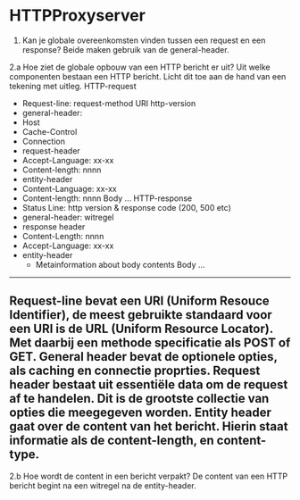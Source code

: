 # HTTPProxyserver

1.  Kan je globale overeenkomsten vinden tussen een request en een response?
  Beide maken gebruik van de general-header.
  

2.a Hoe ziet de globale opbouw van een HTTP bericht er uit? Uit welke componenten bestaan een HTTP bericht. Licht dit toe aan de hand van een tekening met uitleg.
HTTP-request
 - Request-line: request-method URI http-version
 - general-header: 
  - Host
  - Cache-Control
  - Connection
 - request-header
  - Accept-Language: xx-xx
  - Content-length: nnnn
 - entity-header
  - Content-Language: xx-xx
  - Content-length: nnnn
Body
  ...
HTTP-response
 - Status Line: http version & response code (200, 500 etc)
 - general-header: witregel
 - response header
  - Content-Length: nnnn
  - Accept-Language: xx-xx
 - entity-header
   - Metainformation about body contents
Body
 ...
 --------------
 Request-line bevat een URI (Uniform Resouce Identifier), de meest gebruikte standaard voor een URI is de URL (Uniform Resource Locator). Met daarbij een methode specificatie als POST of GET.
 General header bevat de optionele opties, als caching en connectie proprties.
 Request header bestaat uit essentiële data om de request af te handelen. Dit is de grootste collectie van opties die meegegeven worden.
 Entity header gaat over de content van het bericht. Hierin staat informatie als de content-length, en content-type.
 --------------

2.b Hoe wordt de content in een bericht verpakt?
  De content van een HTTP bericht begint na een witregel na de entity-header.
  
  
  

